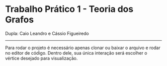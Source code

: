 # Trabalho Prático 1 - Teoria dos Grafos
Dupla: Caio Leandro e Cássio Figueiredo

-----------------------------------------------

Para rodar o projeto é necessário apenas clonar ou baixar o arquivo e rodar no editor de código.
Dentro dele, sua única interação será escolher o vértice desejado para visualização.
